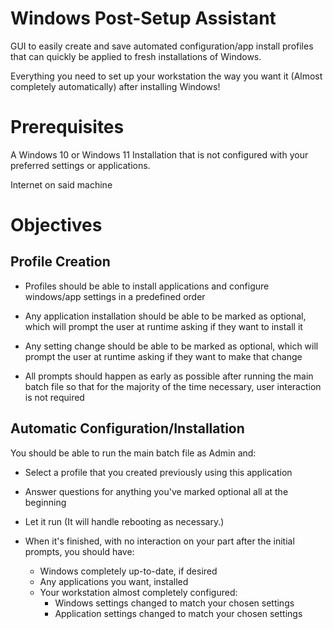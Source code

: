 # Windows Post-Setup Assistant
GUI to easily create and save automated configuration/app install profiles that can quickly be applied to fresh installations of Windows. 

Everything you need to set up your workstation the way you want it (Almost completely automatically) after installing Windows!

# Prerequisites
A Windows 10 or Windows 11 Installation that is not configured with your preferred settings or applications.

Internet on said machine

# Objectives 
## Profile Creation
* Profiles should be able to install applications and configure windows/app settings in a predefined order

* Any application installation should be able to be marked as optional, which will prompt the user at runtime asking if they want to install it

* Any setting change should be able to be marked as optional, which will prompt the user at runtime asking if they want to make that change

* All prompts should happen as early as possible after running the main batch file so that for the majority of the time necessary, user interaction is not required

## Automatic Configuration/Installation
You should be able to run the main batch file as Admin and:

* Select a profile that you created previously using this application
* Answer questions for anything you've marked optional all at the beginning

* Let it run (It will handle rebooting as necessary.)

* When it's finished, with no interaction on your part after the initial prompts, you should have:
    * Windows completely up-to-date, if desired
    * Any applications you want, installed
    * Your workstation almost completely configured:
        * Windows settings changed to match your chosen settings
        * Application settings changed to match your chosen settings